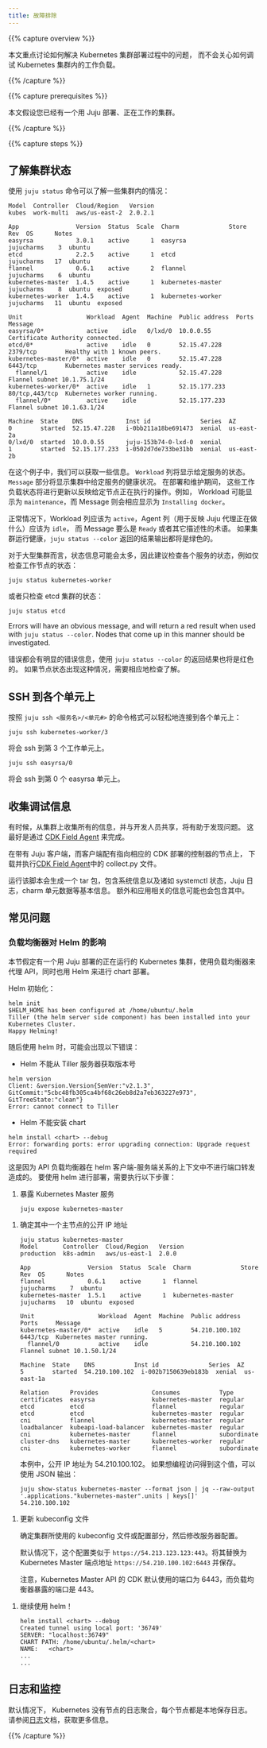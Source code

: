 ```yaml
---
title: 故障排除
---
```


<!-- ---
title: Troubleshooting
content_template: templates/task
--- -->

{{% capture overview %}}

<!-- This document with highlighting how to troubleshoot the deployment of a Kubernetes cluster,
it will not cover debugging of workloads inside Kubernetes. -->

本文重点讨论如何解决 Kubernetes 集群部署过程中的问题，
而不会关心如何调试 Kubernetes 集群内的工作负载。

{{% /capture %}}

{{% capture prerequisites %}}

<!-- This page assumes you have a working Juju deployed cluster. -->

本文假设您已经有一个用 Juju 部署、正在工作的集群。

{{% /capture %}}

{{% capture steps %}}

<!-- ## Understanding Cluster Status -->
## 了解集群状态

<!-- Using `juju status` can give you some insight as to what's happening in a cluster: -->
使用 `juju status` 命令可以了解一些集群内的情况：

```
Model  Controller  Cloud/Region   Version
kubes  work-multi  aws/us-east-2  2.0.2.1

App                Version  Status  Scale  Charm              Store       Rev  OS      Notes
easyrsa            3.0.1    active      1  easyrsa            jujucharms    3  ubuntu
etcd               2.2.5    active      1  etcd               jujucharms   17  ubuntu
flannel            0.6.1    active      2  flannel            jujucharms    6  ubuntu
kubernetes-master  1.4.5    active      1  kubernetes-master  jujucharms    8  ubuntu  exposed
kubernetes-worker  1.4.5    active      1  kubernetes-worker  jujucharms   11  ubuntu  exposed

Unit                  Workload  Agent  Machine  Public address  Ports           Message
easyrsa/0*            active    idle   0/lxd/0  10.0.0.55                       Certificate Authority connected.
etcd/0*               active    idle   0        52.15.47.228    2379/tcp        Healthy with 1 known peers.
kubernetes-master/0*  active    idle   0        52.15.47.228    6443/tcp        Kubernetes master services ready.
  flannel/1           active    idle            52.15.47.228                    Flannel subnet 10.1.75.1/24
kubernetes-worker/0*  active    idle   1        52.15.177.233   80/tcp,443/tcp  Kubernetes worker running.
  flannel/0*          active    idle            52.15.177.233                   Flannel subnet 10.1.63.1/24

Machine  State    DNS            Inst id              Series  AZ
0        started  52.15.47.228   i-0bb211a18be691473  xenial  us-east-2a
0/lxd/0  started  10.0.0.55      juju-153b74-0-lxd-0  xenial
1        started  52.15.177.233  i-0502d7de733be31bb  xenial  us-east-2b
```

<!-- In this example we can glean some information. The `Workload` column will show the status of a given service.
The `Message` section will show you the health of a given service in the cluster.
During deployment and maintenance these workload statuses will update to
reflect what a given node is doing. For example the workload my say `maintenance`
while message will describe this maintenance as `Installing docker`. -->

在这个例子中，我们可以获取一些信息。 `Workload` 列将显示给定服务的状态。
`Message` 部分将显示集群中给定服务的健康状况。 在部署和维护期间，
这些工作负载状态将进行更新以反映给定节点正在执行的操作。例如，
Workload 可能显示为 `maintenance`，而 Message 则会相应显示为 `Installing docker`。

<!-- During normal operation the Workload should read `active`,
the Agent column (which reflects what the Juju agent is doing) should read `idle`,
and the messages will either say `Ready` or another descriptive term.
`juju status --color` will also return all green results when a cluster's deployment is healthy. -->

正常情况下，Workload 列应该为 `active`，Agent 列（用于反映 Juju 代理正在做什么）应该为 `idle`，
而 Message 要么是 `Ready` 或者其它描述性的术语。
如果集群运行健康，`juju status --color` 返回的结果输出都将是绿色的。

<!-- Status can become unwieldy for large clusters, it is then recommended to
check status on individual services, for example to check the status on the workers only: -->

对于大型集群而言，状态信息可能会太多，因此建议检查各个服务的状态，例如仅检查工作节点的状态：

    juju status kubernetes-worker

<!-- or just on the etcd cluster: -->
或者只检查 etcd 集群的状态：

    juju status etcd

Errors will have an obvious message, and will return a red result when used with
`juju status --color`. Nodes that come up in this manner should be investigated.

错误都会有明显的错误信息，使用 `juju status --color` 的返回结果也将是红色的。
如果节点状态出现这种情况，需要相应地检查了解。

<!-- ## SSHing to units -->
## SSH 到各个单元上

<!-- You can ssh to individual units easily with the following convention,
`juju ssh <servicename>/<unit#>`: -->

按照 `juju ssh <服务名>/<单元#>` 的命令格式可以轻松地连接到各个单元上：

    juju ssh kubernetes-worker/3

<!-- Will automatically ssh you to the 3rd worker unit. -->
将会 ssh 到第 3 个工作单元上。

    juju ssh easyrsa/0

<!-- This will automatically ssh you to the easyrsa unit. -->
将会 ssh 到第 0 个 easyrsa 单元上。

<!-- ## Collecting debug information -->
## 收集调试信息

<!-- Sometimes it is useful to collect all the information from a cluster
to share with a developer to identify problems. This is best accomplished with [CDK Field Agent](https://github.com/juju-solutions/cdk-field-agent). -->

有时候，从集群上收集所有的信息，并与开发人员共享，将有助于发现问题。
这最好是通过 [CDK Field Agent](https://github.com/juju-solutions/cdk-field-agent) 来完成。

<!-- Download and execute the collect.py script from [CDK Field Agent](https://github.com/juju-solutions/cdk-field-agent) on a box that has a Juju client configured with the current controller and model pointing at the CDK deployment of interest. -->

在带有 Juju 客户端，而客户端配有指向相应的 CDK 部署的控制器的节点上，
下载并执行[CDK Field Agent](https://github.com/juju-solutions/cdk-field-agent)中的 collect.py 文件。

<!-- Running the script will generate a tarball of system information and includes basic information such as systemctl status, Juju logs, charm unit data, etc. Additional application-specific information may be included as well. -->

运行该脚本会生成一个 tar 包，包含系统信息以及诸如 systemctl 状态，Juju 日志，charm 单元数据等基本信息。
额外和应用相关的信息可能也会包含其中。

<!-- ## Common Problems -->

## 常见问题

<!-- ### Load Balancer interfering with Helm -->

### 负载均衡器对 Helm 的影响

<!-- This section assumes you have a working deployment of Kubernetes via Juju
using a Load Balancer for the API, and that you are using Helm to deploy charts. -->

本节假定有一个用 Juju 部署的正在运行的 Kubernetes 集群，使用负载均衡器来代理 API，同时也用 Helm 来进行 chart 部署。

<!-- To deploy Helm you will have run: -->
Helm 初始化：

```
helm init
$HELM_HOME has been configured at /home/ubuntu/.helm
Tiller (the helm server side component) has been installed into your Kubernetes Cluster.
Happy Helming!
```

<!-- Then when using helm you may see one of the following errors: -->
随后使用 helm 时，可能会出现以下错误：

<!-- * Helm doesn't get the version from the Tiller server -->
* Helm 不能从 Tiller 服务器获取版本号

```
helm version
Client: &version.Version{SemVer:"v2.1.3", GitCommit:"5cbc48fb305ca4bf68c26eb8d2a7eb363227e973", GitTreeState:"clean"}
Error: cannot connect to Tiller
```

<!-- * Helm cannot install your chart -->
* Helm 不能安装 chart

```
helm install <chart> --debug
Error: forwarding ports: error upgrading connection: Upgrade request required
```

<!-- This is caused by the API load balancer not forwarding ports in the context of the helm client-server relationship.
To deploy using helm, you will need to follow these steps: -->

这是因为 API 负载均衡器在 helm 客户端-服务端关系的上下文中不进行端口转发造成的。
要使用 helm 进行部署，需要执行以下步骤：

<!-- 1. Expose the Kubernetes Master service -->
1. 暴露 Kubernetes Master 服务

   ```
   juju expose kubernetes-master
   ```

<!-- 1. Identify the public IP address of one of your masters -->
1. 确定其中一个主节点的公开 IP 地址

   ```
   juju status kubernetes-master
   Model       Controller  Cloud/Region   Version
   production  k8s-admin   aws/us-east-1  2.0.0

   App                Version  Status  Scale  Charm              Store       Rev  OS      Notes
   flannel            0.6.1    active      1  flannel            jujucharms    7  ubuntu
   kubernetes-master  1.5.1    active      1  kubernetes-master  jujucharms   10  ubuntu  exposed

   Unit                  Workload  Agent  Machine  Public address  Ports     Message
   kubernetes-master/0*  active    idle   5        54.210.100.102    6443/tcp  Kubernetes master running.
     flannel/0           active    idle            54.210.100.102              Flannel subnet 10.1.50.1/24

   Machine  State    DNS           Inst id              Series  AZ
   5        started  54.210.100.102  i-002b7150639eb183b  xenial  us-east-1a

   Relation      Provides               Consumes           Type
   certificates  easyrsa                kubernetes-master  regular
   etcd          etcd                   flannel            regular
   etcd          etcd                   kubernetes-master  regular
   cni           flannel                kubernetes-master  regular
   loadbalancer  kubeapi-load-balancer  kubernetes-master  regular
   cni           kubernetes-master      flannel            subordinate
   cluster-dns   kubernetes-master      kubernetes-worker  regular
   cni           kubernetes-worker      flannel            subordinate
   ```

   <!-- In this context the public IP address is 54.210.100.102.

   If you want to access this data programmatically you can use the JSON output: -->

   本例中，公开 IP 地址为 54.210.100.102。
   如果想编程访问得到这个值，可以使用 JSON 输出：

   ```
   juju show-status kubernetes-master --format json | jq --raw-output '.applications."kubernetes-master".units | keys[]'
   54.210.100.102
   ```

<!-- 1. Update the kubeconfig file -->
1. 更新 kubeconfig 文件

   <!-- Identify the kubeconfig file or section used for this cluster, and edit the server configuration.

   By default, it will look like ```https://54.213.123.123:443```. Replace it with the Kubernetes Master endpoint ```https://54.210.100.102:6443``` and save.

   Note that the default port used by CDK for the Kubernetes Master API is 6443 while the port exposed by the load balancer is 443. -->

   确定集群所使用的 kubeconfig 文件或配置部分，然后修改服务器配置。

   默认情况下，这个配置类似于 ```https://54.213.123.123:443```。将其替换为 Kubernetes Master 端点地址
   ```https://54.210.100.102:6443``` 并保存。

   注意，Kubernetes Master API 的 CDK 默认使用的端口为 6443，而负载均衡器暴露的端口是 443。

<!-- 1. Start helm again! -->
1. 继续使用 helm！

   ```
   helm install <chart> --debug
   Created tunnel using local port: '36749'
   SERVER: "localhost:36749"
   CHART PATH: /home/ubuntu/.helm/<chart>
   NAME:   <chart>
   ...
   ...
   ```

<!-- ## Logging and monitoring -->
## 日志和监控

<!-- By default there is no log aggregation of the Kubernetes nodes, each node logs locally.
Please read over the [logging](/docs/getting-started-guides/ubuntu/logging/) page for more information. -->

默认情况下， Kubernetes 没有节点的日志聚合，每个节点都是本地保存日志。
请参阅[日志](/docs/getting-started-guides/ubuntu/logging/)文档，获取更多信息。

{{% /capture %}}
